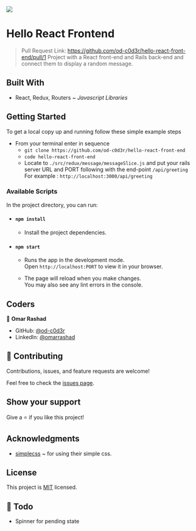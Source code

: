 ![](https://img.shields.io/badge/Microverse-blueviolet)

# Hello React Frontend

> Pull Request Link: https://github.com/od-c0d3r/hello-react-front-end/pull/1
> Project with a React front-end and Rails back-end and connect them to display a random message. 

## Built With

- React, Redux, Routers ~ _Javascript Libraries_ 

## Getting Started

To get a local copy up and running follow these simple example steps

- From your terminal enter in sequence
  - `git clone https://github.com/od-c0d3r/hello-react-front-end`
  - `code hello-react-front-end`
  - Locate to `./src/redux/message/messageSlice.js` and put your rails server URL and PORT following with the end-point `/api/greeting` \
  For example : `http://localhost:3000/api/greeting`

### Available Scripts

In the project directory, you can run:

- #### `npm install`

  - Install the project dependencies.

- #### `npm start`

  - Runs the app in the development mode.\
Open `http://localhost:PORT` to view it in your browser.

  - The page will reload when you make changes.\
You may also see any lint errors in the console.

## Coders

👤 **Omar Rashad**

- GitHub: [@od-c0d3r](https://github.com/githubhandle)
- LinkedIn: [@omarrashad](https://linkedin.com/in/omarrashad)

## 🤝 Contributing

Contributions, issues, and feature requests are welcome!

Feel free to check the [issues page](../../issues/).

## Show your support

Give a ⭐️ if you like this project!

## Acknowledgments

-  [simplecss](https://simplecss.org/) ~ for using their simple css.

## License

This project is [MIT](./MIT.md) licensed.

## 📝 Todo

- Spinner for pending state
